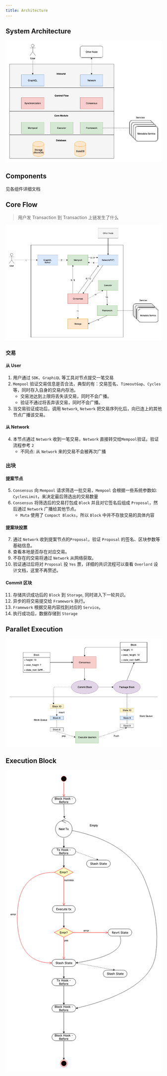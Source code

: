 ```yaml
---
title: Architecture
---
```


## System Architecture
![](/static/docs-img/arch/arch.png)

## Components
见各组件详细文档

## Core Flow
> 用户发 Transaction 到 Transaction 上链发生了什么

![](/static/docs-img/arch/core-flow.png)

### 交易
#### 从 User

1. 用户通过 `SDK`、`GraphiQL` 等工具对节点提交一笔交易
2. `Mempool` 验证交易信息是否合法，典型的有：交易签名、`TimeoutGap`、`Cycles` 等，同时存入自身的交易内存池。
    - 交易池达到上限将丢失该交易，同时不会广播。
    - 验证不通过将丢弃该交易，同时不会广播。
3. 当交易验证成功后，调用 `Network`, `Network` 把交易序列化后，向已连上的其他节点广播该交易。

#### 从 Network 
4. 本节点通过 `Network` 收到一笔交易，`Network` 直接转交给`Mempool`验证。验证流程参考 `2`
    - 不同点: 从 `Network` 来的交易不会被再次广播

### 出块
#### 提案节点

5. `Consensus` 向 `Mempool` 请求筛选一批交易，`Mempool` 会根据一些系统参数如: `CyclesLimit`，来决定最后筛选出的交易数量
6. `Consensus` 将筛选后的交易打包成 `Block` 并且对它签名后组成 `Proposal`，然后通过 `Network` 广播给其他节点。
    - `Muta` 使用了 `Compact Blocks`，所以 `Block` 中并不存放交易的具体内容

#### 提案块投票
7. 通过 `Network` 收到提案节点的`Proposal`，验证 `Proposal` 的签名、区块参数等基础信息。
8. 查看本地是否存在对应交易。
9. 不存在的交易将通过 `Network` 从网络获取。
10. 验证通过后将对 `Proposal` 投 `Yes` 票，详细的共识流程可以查看 `Overlord` 设计文档，这里不再赘述。

#### Commit 区块
11. 存储共识成功后的 `Block` 到 `Storage`, 同时进入下一轮共识。
12. 异步的将交易提交给 `Framework` 执行。
13. `Framework` 根据交易内容找到对应的 `Service`。
14. 执行成功后，数据存储到 `Storage`

## Parallet Execution
![](/static/docs-img/arch/parallet.png)

## Execution Block

![](/static/docs-img/arch/execution-block.png)